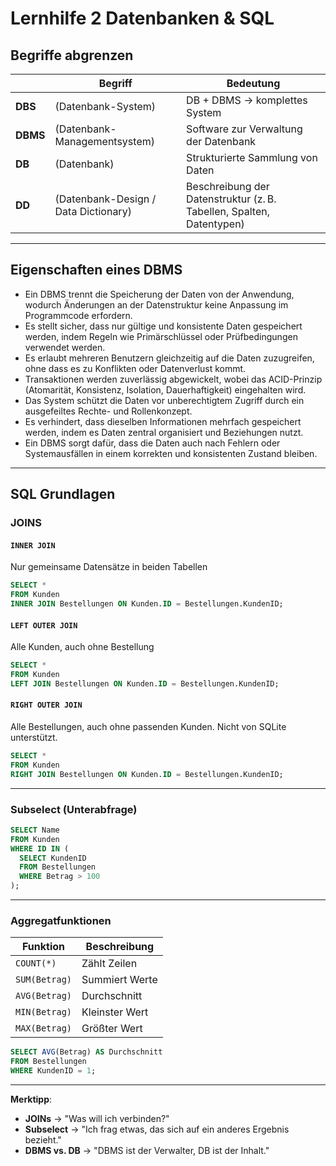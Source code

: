# Lernhilfe 2 Datenbanken & SQL

## Begriffe abgrenzen

|          | Begriff                              | Bedeutung                                                            |
|----------|--------------------------------------|----------------------------------------------------------------------|
| **DBS**  | (Datenbank-System)                   | DB + DBMS → komplettes System                                        |
| **DBMS** | (Datenbank-Managementsystem)         | Software zur Verwaltung der Datenbank                                |
| **DB**   | (Datenbank)                          | Strukturierte Sammlung von Daten                                     |
| **DD**   | (Datenbank-Design / Data Dictionary) | Beschreibung der Datenstruktur (z. B. Tabellen, Spalten, Datentypen) |

---

## Eigenschaften eines DBMS

- Ein DBMS trennt die Speicherung der Daten von der Anwendung, wodurch Änderungen an der Datenstruktur keine Anpassung im Programmcode erfordern.
- Es stellt sicher, dass nur gültige und konsistente Daten gespeichert werden, indem Regeln wie Primärschlüssel oder Prüfbedingungen verwendet werden.
- Es erlaubt mehreren Benutzern gleichzeitig auf die Daten zuzugreifen, ohne dass es zu Konflikten oder Datenverlust kommt.
- Transaktionen werden zuverlässig abgewickelt, wobei das ACID-Prinzip (Atomarität, Konsistenz, Isolation, Dauerhaftigkeit) eingehalten wird.
- Das System schützt die Daten vor unberechtigtem Zugriff durch ein ausgefeiltes Rechte- und Rollenkonzept.
- Es verhindert, dass dieselben Informationen mehrfach gespeichert werden, indem es Daten zentral organisiert und Beziehungen nutzt.
- Ein DBMS sorgt dafür, dass die Daten auch nach Fehlern oder Systemausfällen in einem korrekten und konsistenten Zustand bleiben.

---

## SQL Grundlagen

### JOINS

#### `INNER JOIN`
Nur gemeinsame Datensätze in beiden Tabellen

```sql
SELECT * 
FROM Kunden
INNER JOIN Bestellungen ON Kunden.ID = Bestellungen.KundenID;
```

#### `LEFT OUTER JOIN`
Alle Kunden, auch ohne Bestellung

```sql
SELECT * 
FROM Kunden
LEFT JOIN Bestellungen ON Kunden.ID = Bestellungen.KundenID;
```

#### `RIGHT OUTER JOIN`
Alle Bestellungen, auch ohne passenden Kunden. Nicht von SQLite unterstützt.

```sql
SELECT * 
FROM Kunden
RIGHT JOIN Bestellungen ON Kunden.ID = Bestellungen.KundenID;
```

---

### Subselect (Unterabfrage)

```sql
SELECT Name 
FROM Kunden 
WHERE ID IN (
  SELECT KundenID 
  FROM Bestellungen 
  WHERE Betrag > 100
);
```

---

### Aggregatfunktionen

| Funktion      | Beschreibung   |
|---------------|----------------|
| `COUNT(*)`    | Zählt Zeilen   |
| `SUM(Betrag)` | Summiert Werte |
| `AVG(Betrag)` | Durchschnitt   |
| `MIN(Betrag)` | Kleinster Wert |
| `MAX(Betrag)` | Größter Wert   |

```sql
SELECT AVG(Betrag) AS Durchschnitt
FROM Bestellungen
WHERE KundenID = 1;
```

---

**Merktipp**:
- **JOINs** → "Was will ich verbinden?"
- **Subselect** → "Ich frag etwas, das sich auf ein anderes Ergebnis bezieht."
- **DBMS vs. DB** → "DBMS ist der Verwalter, DB ist der Inhalt."

